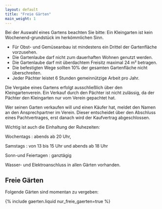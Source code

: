 ```yaml
---
layout: default
title: "Freie Gärten"
main_weight: 1
---
```


Bei der Auswahl eines Gartens beachten Sie bitte: Ein Kleingarten ist kein Wochenend-grundstück im herkömmlichen Sinn.

- Für Obst- und Gemüseanbau ist mindestens ein Drittel der Gartenfläche vorzusehen.
- Die Gartenlaube darf nicht zum dauerhaften Wohnen genutzt werden.
- Die Gartenlaube darf mit überdachtem Freisitz maximal 24 m² betragen.
- Die befestigten Wege sollten 10% der gesamten Gartenfläche nicht überschreiten.
- Jeder Pächter leistet 6 Stunden gemeinnützige Arbeit pro Jahr.

Die Vergabe eines Gartens erfolgt ausschließlich über den Kleingartenverein. Ein Verkauf durch den Pächter ist nicht zulässig, da der Pächter den Kleingarten nur vom Verein gepachtet hat.

Wer seinen Garten verkaufen will und einen Käufer hat, meldet den Namen an den Ansprechpartner im Verein. Dieser entscheidet über den Abschluss eines Pachtvertrages, erst danach wird der Kaufvertrag abgeschlossen.

Wichtig ist auch die Einhaltung der Ruhezeiten:

Wochentags
: abends ab 20 Uhr,

Samstags
: von 13 bis 15 Uhr und abends ab 18 Uhr

Sonn-und Feiertagen
: ganztägig


Wasser- und Elektroanschluss in allen Gärten vorhanden.

## Freie Gärten

Folgende Gärten sind momentan zu vergeben:

{% include gaerten.liquid nur_freie_gaerten=true %}